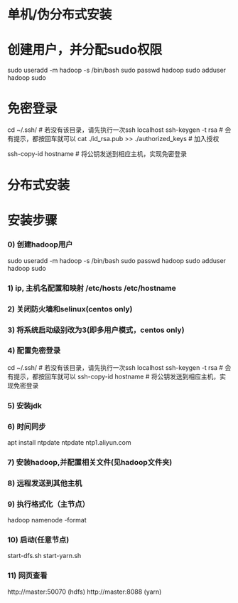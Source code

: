 # 单机/伪分布式安装
# 创建用户，并分配sudo权限
sudo useradd -m hadoop -s /bin/bash
sudo passwd hadoop
sudo adduser hadoop sudo
# 免密登录
cd ~/.ssh/                     # 若没有该目录，请先执行一次ssh localhost
ssh-keygen -t rsa              # 会有提示，都按回车就可以
cat ./id_rsa.pub >> ./authorized_keys  # 加入授权

ssh-copy-id hostname   # 将公钥发送到相应主机，实现免密登录

# 分布式安装
# 安装步骤

### 0) 创建hadoop用户
sudo useradd -m hadoop -s /bin/bash
sudo passwd hadoop
sudo adduser hadoop sudo
### 1) ip, 主机名配置和映射 /etc/hosts /etc/hostname
### 2) 关闭防火墙和selinux(centos only)
### 3) 将系统启动级别改为3(即多用户模式，centos only)
### 4) 配置免密登录
cd ~/.ssh/                     # 若没有该目录，请先执行一次ssh localhost
ssh-keygen -t rsa              # 会有提示，都按回车就可以
ssh-copy-id hostname   # 将公钥发送到相应主机，实现免密登录
### 5) 安装jdk
### 6) 时间同步
apt install ntpdate
ntpdate ntp1.aliyun.com
### 7) 安装hadoop,并配置相关文件(见hadoop文件夹)
### 8) 远程发送到其他主机
### 9) 执行格式化（主节点）
hadoop namenode -format
### 10) 启动(任意节点)
start-dfs.sh
start-yarn.sh
### 11) 网页查看
http://master:50070 (hdfs)
http://master:8088  (yarn)